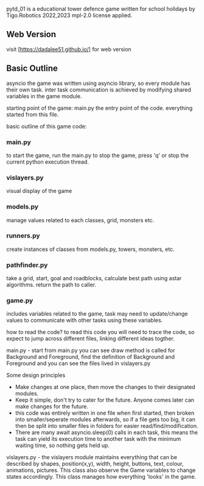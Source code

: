 pytd_01 is a educational tower defence game written for school holidays by Tigo.Robotics 2022,2023
mpl-2.0 license applied.


## Web Version

visit [https://dadalee51.github.io/]
for web version

## Basic Outline
asyncio
the game was written using asyncio library, so every module has their own task. 
inter task communication is achieved by modifying shared variables in the game module.

starting point of the game: main.py
the entry point of the code. everything started from this file.

basic outline of this game code: 
### main.py
  to start the game, run the main.py
  to stop the game, press 'q' or stop the current python execution thread.
### vislayers.py
  visual display of the game
### models.py
  manage values related to each classes, grid, monsters etc.
### runners.py
  create instances of classes from models.py, towers, monsters, etc.
### pathfinder.py
  take a grid, start, goal and roadblocks, calculate best path using astar algorithms.
  return the path to caller.
### game.py
  includes variables related to the game, task may need to update/change values to communicate
  with other tasks using these variables. 

how to read the code?
to read this code you will need to trace the code, so expect to jump across different files, 
linking different ideas togther.

main.py - start from main.py you can see draw method is called for Background and Foreground, 
find the definition of Background and Foreground and you can see the files lived in vislayers.py

Some design principles
* Make changes at one place, then move the changes to their designated modules.
* Keep it simple, don't try to cater for the future. Anyone comes later can make changes for the future.
* this code was entirely written in one file when first started, then broken into smaller/seperate 
modules afterwards, so if a file gets too big, it can then be split into smaller files in folders for
easier read/find/modification.
* There are many await asyncio.sleep(0) calls in each task, this means the task can yield its execution
time to another task with the minimum waiting time, so nothing gets held up. 

vislayers.py - the vislayers module maintains everything that can be described by shapes, position(x,y),
width, height, buttons, text, colour, animations, pictures. This class also observe the Game variables 
to change states accordingly. This class manages how everything 'looks' in the game. 



